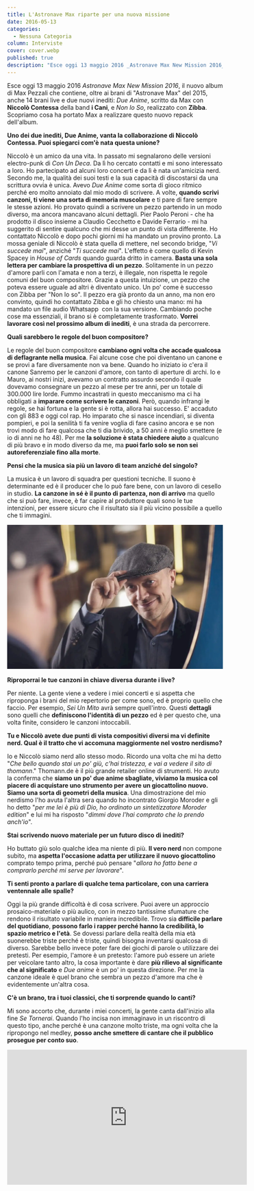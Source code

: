 ```yaml
---
title: L'Astronave Max riparte per una nuova missione
date: 2016-05-13
categories:
  - Nessuna Categoria
column: Interviste
cover: cover.webp
published: true
description: "Esce oggi 13 maggio 2016 _Astronave Max New Mission 2016_, il nuovo album di Max Pezzali che contiene, oltre ai brani di \"Astronave Max\" del 2015, anche 14 brani live e due nuovi inediti: \"Due Anime\", scritto da Max con Niccolò Contessa della band \"i Cani\", e \"Non lo So\", realizzato con Zibba. Scopriamo cosa ha portato Max a realizzare questo nuovo repack dell'album."
---
```

Esce oggi 13 maggio 2016 _Astronave Max New Mission 2016_, il nuovo album di Max Pezzali che contiene, oltre ai brani di "Astronave Max" del 2015, anche 14 brani live e due nuovi inediti: _Due Anime_, scritto da Max con **Niccolò Contessa** della band **i Cani**, e _Non lo So_, realizzato con **Zibba**. Scopriamo cosa ha portato Max a realizzare questo nuovo repack dell'album.

**Uno dei due inediti, Due Anime, vanta la collaborazione di Niccolò Contessa. Puoi spiegarci com'è nata questa unione?**

Niccolò è un amico da una vita. In passato mi segnalarono delle versioni electro-punk di _Con Un Deca_. Da lì ho cercato contatti e mi sono interessato a loro. Ho partecipato ad alcuni loro concerti e da lì è nata un'amicizia nerd. Secondo me, la qualità dei suoi testi e la sua capacità di discostarsi da una scrittura ovvia è unica. Avevo _Due Anime_ come sorta di gioco ritmico perché ero molto annoiato dal mio modo di scrivere. A volte, **quando scrivi canzoni, ti viene una sorta di memoria muscolare** e ti pare di fare sempre le stesse azioni. Ho provato quindi a scrivere un pezzo partendo in un modo diverso, ma ancora mancavano alcuni dettagli. Pier Paolo Peroni - che ha prodotto il disco insieme a Claudio Cecchetto e Davide Ferrario - mi ha suggerito di sentire qualcuno che mi desse un punto di vista differente. Ho contattato Niccolò e dopo pochi giorni mi ha mandato un provino pronto. La mossa geniale di Niccolò è stata quella di mettere, nel secondo bridge, "_Vi succede mai_", anziché "_Ti succede mai_". L'effetto è come quello di Kevin Spacey in _House of Cards_ quando guarda dritto in camera. **Basta una sola lettera per cambiare la prospettiva di un pezzo**. Solitamente in un pezzo d'amore parli con l'amata e non a terzi, è illegale, non rispetta le regole comuni del buon compositore. Grazie a questa intuizione, un pezzo che poteva essere uguale ad altri è diventato unico. Un po' come è successo con Zibba per "Non lo so". Il pezzo era già pronto da un anno, ma non ero convinto, quindi ho contattato Zibba e gli ho chiesto una mano: mi ha mandato un file audio Whatsapp  con la sua versione. Cambiando poche cose ma essenziali, il brano si è completamente trasformato. **Vorrei lavorare così nel prossimo album di inediti**, è una strada da percorrere.

**Quali sarebbero le regole del buon compositore?**

Le regole del buon compositore **cambiano ogni volta che accade qualcosa di deflagrante nella musica**. Fai alcune cose che poi diventano un canone e se provi a fare diversamente non va bene. Quando ho iniziato io c'era il canone Sanremo per le canzoni d'amore, con tanto di aperture di archi. Io e Mauro, ai nostri inizi, avevamo un contratto assurdo secondo il quale dovevamo consegnare un pezzo al mese per tre anni, per un totale di 300.000 lire lorde. Fummo incastrati in questo meccanismo ma ci ha obbligati a **imparare come scrivere le canzoni**. Però, quando infrangi le regole, se hai fortuna e la gente si è rotta, allora hai successo. E' accaduto con gli 883 e oggi col rap. Ho imparato che si nasce incendiari, si diventa pompieri, e poi la senilità ti fa venire voglia di fare casino ancora e se non trovi modo di fare qualcosa che ti dia brivido, a 50 anni è meglio smettere (e io di anni ne ho 48). Per me **la soluzione è stata chiedere aiuto** a qualcuno di più bravo e in modo diverso da me, ma **puoi farlo solo se non sei autoreferenziale fino alla morte**.

**Pensi che la musica sia più un lavoro di team anziché del singolo?**

La musica è un lavoro di squadra per questioni tecniche. Il suono è determinante ed è il producer che lo può fare bene, con un lavoro di cesello in studio. **La canzone in sé è il punto di partenza, non di arrivo** ma quello che si può fare, invece, è far capire al produttore quali sono le tue intenzioni, per essere sicuro che il risultato sia il più vicino possibile a quello che ti immagini.

![Immagine](./Max_Pezzali.webp)

**Riproporrai le tue canzoni in chiave diversa durante i live?**

Per niente. La gente viene a vedere i miei concerti e si aspetta che riproponga i brani del mio repertorio per come sono, ed è proprio quello che faccio. Per esempio, _Sei Un Mito_ avrà sempre quell'intro. Questi **dettagli** sono quelli che **definiscono l'identità di un pezzo** ed è per questo che, una volta finite, considero le canzoni intoccabili.

**Tu e Niccolò avete due punti di vista compositivi diversi ma vi definite nerd. Qual è il tratto che vi accomuna maggiormente nel vostro nerdismo?**

Io e Niccolò siamo nerd allo stesso modo. Ricordo una volta che mi ha detto "_Che bello quando stai un po' giù, c'hai tristezza, e vai a vedere il sito di thomann_." Thomann.de è il più grande retailer online di strumenti. Ho avuto la conferma che **siamo un po' due anime sbagliate, viviamo la musica col piacere di acquistare uno strumento per avere un giocattolino nuovo. Siamo una sorta di geometri della musica**. Una dimostrazione del mio nerdismo l'ho avuta l'altra sera quando ho incontrato Giorgio Moroder e gli ho detto "_per me lei è più di Dio, ho ordinato un sintetizzatore Moroder edition_" e lui mi ha risposto "_dimmi dove l'hai comprato che lo prendo anch'io_".

**Stai scrivendo nuovo materiale per un futuro disco di inediti?**

Ho buttato giù solo qualche idea ma niente di più. **Il vero nerd** non compone subito, ma **aspetta l'occasione adatta per utilizzare il nuovo giocattolino** comprato tempo prima, perché può pensare "_allora ho fatto bene a comprarlo perché mi serve per lavorare_".

**Ti senti pronto a parlare di qualche tema particolare, con una carriera ventennale alle spalle?**

Oggi la più grande difficoltà è di cosa scrivere. Puoi avere un approccio prosaico-materiale o più aulico, con in mezzo tantissime sfumature che rendono il risultato variabile in maniera incredibile. Trovo sia **difficile parlare del quotidiano**, **possono farlo i rapper perché hanno la credibilità, lo spazio metrico e l'età**. Se dovessi parlare della realtà della mia età suonerebbe triste perché è triste, quindi bisogna inventarsi qualcosa di diverso. Sarebbe bello invece poter fare dei giochi di parole o utilizzare dei pretesti. Per esempio, l'amore è un pretesto: l'amore può essere un ariete per veicolare tanto altro, la cosa importante è dare **più rilievo al significante che al significato** e _Due anime_ è un po' in questa direzione. Per me la canzone ideale è quel brano che sembra un pezzo d'amore ma che è evidentemente un'altra cosa.

**C'è un brano, tra i tuoi classici, che ti sorprende quando lo canti?**

Mi sono accorto che, durante i miei concerti, la gente canta dall'inizio alla fine _Se Tornerai_. Quando l'ho incisa non immaginavo in un riscontro di questo tipo, anche perché è una canzone molto triste, ma ogni volta che la ripropongo nel medley, **posso anche smettere di cantare che il pubblico prosegue per conto suo**.

<iframe width="560" height="315" src="https://www.youtube.com/embed/xfoEnT90qHI" frameborder="0" allow="accelerometer; autoplay; encrypted-media; gyroscope; picture-in-picture" allowfullscreen title="Max Pezzali"></iframe>
